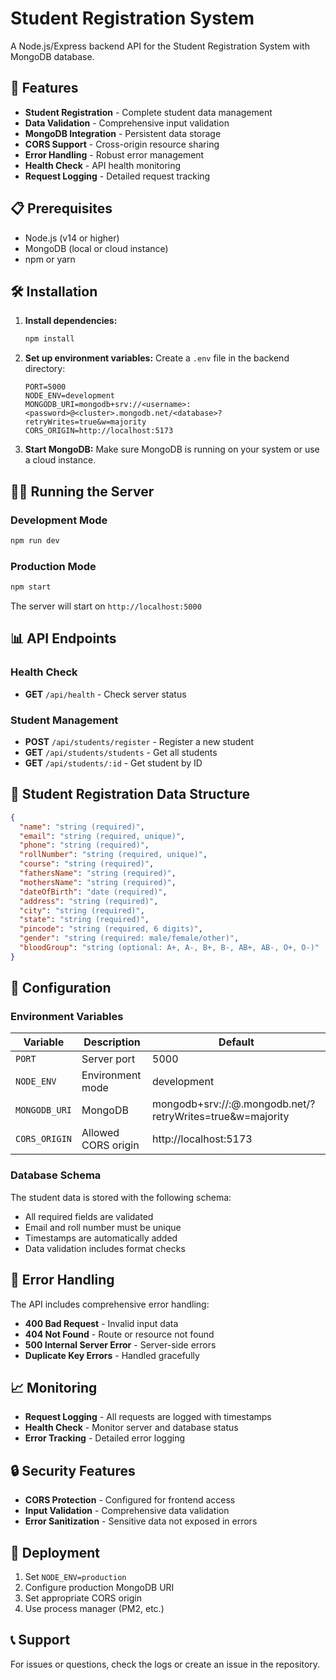 # Student Registration System

A Node.js/Express backend API for the Student Registration System with MongoDB database.

## 🚀 Features

- **Student Registration** - Complete student data management
- **Data Validation** - Comprehensive input validation
- **MongoDB Integration** - Persistent data storage
- **CORS Support** - Cross-origin resource sharing
- **Error Handling** - Robust error management
- **Health Check** - API health monitoring
- **Request Logging** - Detailed request tracking

## 📋 Prerequisites

- Node.js (v14 or higher)
- MongoDB (local or cloud instance)
- npm or yarn

## 🛠️ Installation

1. **Install dependencies:**
   ```bash
   npm install
   ```

2. **Set up environment variables:**
   Create a `.env` file in the backend directory:
   ```env
   PORT=5000
   NODE_ENV=development
   MONGODB_URI=mongodb+srv://<username>:<password>@<cluster>.mongodb.net/<database>?retryWrites=true&w=majority
   CORS_ORIGIN=http://localhost:5173
   ```

3. **Start MongoDB:**
   Make sure MongoDB is running on your system or use a cloud instance.

## 🏃‍♂️ Running the Server

### Development Mode
```bash
npm run dev
```

### Production Mode
```bash
npm start
```

The server will start on `http://localhost:5000`

## 📊 API Endpoints

### Health Check
- **GET** `/api/health` - Check server status

### Student Management
- **POST** `/api/students/register` - Register a new student
- **GET** `/api/students/students` - Get all students
- **GET** `/api/students/:id` - Get student by ID

## 📝 Student Registration Data Structure

```json
{
  "name": "string (required)",
  "email": "string (required, unique)",
  "phone": "string (required)",
  "rollNumber": "string (required, unique)",
  "course": "string (required)",
  "fathersName": "string (required)",
  "mothersName": "string (required)",
  "dateOfBirth": "date (required)",
  "address": "string (required)",
  "city": "string (required)",
  "state": "string (required)",
  "pincode": "string (required, 6 digits)",
  "gender": "string (required: male/female/other)",
  "bloodGroup": "string (optional: A+, A-, B+, B-, AB+, AB-, O+, O-)"
}
```

## 🔧 Configuration

### Environment Variables

| Variable | Description | Default |
|----------|-------------|---------|
| `PORT` | Server port | 5000 |
| `NODE_ENV` | Environment mode | development |
| `MONGODB_URI` | MongoDB | mongodb+srv://<username>:<password>@<cluster>.mongodb.net/<database>?retryWrites=true&w=majority
| `CORS_ORIGIN` | Allowed CORS origin | http://localhost:5173 |

### Database Schema

The student data is stored with the following schema:
- All required fields are validated
- Email and roll number must be unique
- Timestamps are automatically added
- Data validation includes format checks

## 🐛 Error Handling

The API includes comprehensive error handling:
- **400 Bad Request** - Invalid input data
- **404 Not Found** - Route or resource not found
- **500 Internal Server Error** - Server-side errors
- **Duplicate Key Errors** - Handled gracefully

## 📈 Monitoring

- **Request Logging** - All requests are logged with timestamps
- **Health Check** - Monitor server and database status
- **Error Tracking** - Detailed error logging

## 🔒 Security Features

- **CORS Protection** - Configured for frontend access
- **Input Validation** - Comprehensive data validation
- **Error Sanitization** - Sensitive data not exposed in errors

## 🚀 Deployment

1. Set `NODE_ENV=production`
2. Configure production MongoDB URI
3. Set appropriate CORS origin
4. Use process manager (PM2, etc.)

## 📞 Support

For issues or questions, check the logs or create an issue in the repository. 
